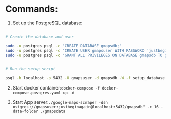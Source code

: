 # Commands:

1. Set up the PostgreSQL database:

```bash

# Create the database and user

sudo -u postgres psql -c "CREATE DATABASE gmapsdb;"
sudo -u postgres psql -c "CREATE USER gmapsuser WITH PASSWORD 'justbeginagain';"
sudo -u postgres psql -c "GRANT ALL PRIVILEGES ON DATABASE gmapsdb TO gmapsuser;"


# Run the setup script

psql -h localhost -p 5432 -U gmapsuser -d gmapsdb -W -f setup_database.sql

```

2. Start docker container:`docker-compose -f docker-compose.postgres.yaml up -d`

3. Start App server:`./google-maps-scraper -dsn ostgres://gmapsuser:justbeginagain@localhost:5432/gmapsdb" -c 16 -data-folder ./gmapsdata`
